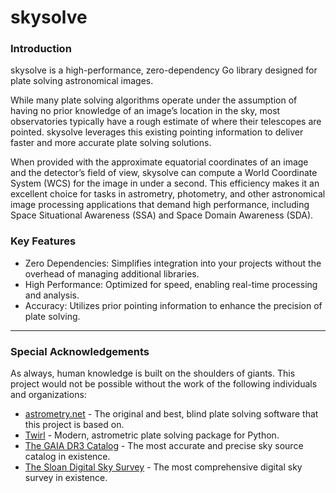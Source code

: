 # skysolve

### Introduction

skysolve is a high-performance, zero-dependency Go library designed for plate solving astronomical images.

While many plate solving algorithms operate under the assumption of having no prior knowledge of an image’s location in the sky, most observatories typically have a rough estimate of where their telescopes are pointed. skysolve leverages this existing pointing information to deliver faster and more accurate plate solving solutions.

When provided with the approximate equatorial coordinates of an image and the detector’s field of view, skysolve can compute a World Coordinate System (WCS) for the image in under a second. This efficiency makes it an excellent choice for tasks in astrometry, photometry, and other astronomical image processing applications that demand high performance, including Space Situational Awareness (SSA) and Space Domain Awareness (SDA).

### Key Features

- Zero Dependencies: Simplifies integration into your projects without the overhead of managing additional libraries.
- High Performance: Optimized for speed, enabling real-time processing and analysis.
- Accuracy: Utilizes prior pointing information to enhance the precision of plate solving.

---

### Special Acknowledgements

As always, human knowledge is built on the shoulders of giants. This project would not be possible without the work of the following individuals and organizations:

- [astrometry.net](https://aa.usno.navy.mil/software/novas/novas_info.php) - The original and best, blind plate solving software that this project is based on.
- [Twirl](https://github.com/lgrcia/twirl) - Modern, astrometric plate solving package for Python.
- [The GAIA DR3 Catalog](https://www.cosmos.esa.int/web/gaia/dr3) - The most accurate and precise sky source catalog in existence.
- [The Sloan Digital Sky Survey](https://www.sdss.org/) - The most comprehensive digital sky survey in existence.
